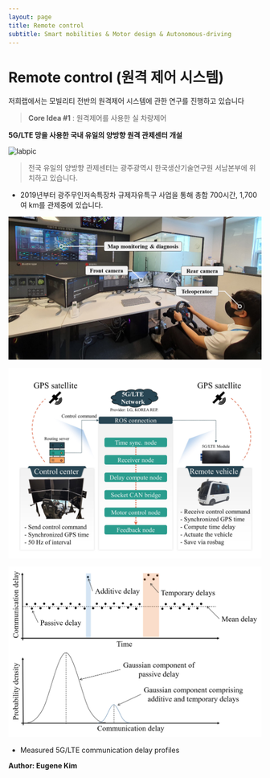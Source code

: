 ```yaml
---
layout: page
title: Remote control
subtitle: Smart mobilities & Motor design & Autonomous-driving
---
```


# Remote control (원격 제어 시스템)
저희랩에서는 모빌리티 전반의 원격제어 시스템에 관한 연구를 진행하고 있습니다
> **Core Idea #1** : 원격제어를 사용한 실 차량제어

**5G/LTE 망을 사용한 국내 유일의 양방향 원격 관제센터 개설**

![labpic](https://github.com/hrchalab/hrchalab.github.io/blob/master/assets/remote/원격제어영상1.gif?raw=true)

> 전국 유일의 양방향 관제센터는 광주광역시 한국생산기술연구원 서남본부에 위치하고 있습니다.

- 2019년부터 광주무인저속특장차 규제자유특구 사업을 통해 총합 700시간, 1,700여 km를 관제중에 있습니다.

![labpic](https://github.com/hrchalab/hrchalab.github.io/blob/master/assets/remote/example_teleopration.png?raw=true)

![labpic](https://github.com/hrchalab/hrchalab.github.io/blob/master/assets/remote/experiment.jpg?raw=true)

![labpic](https://github.com/hrchalab/hrchalab.github.io/blob/master/assets/remote/communication_delay.png?raw=true)

- Measured 5G/LTE communication delay profiles




**Author: Eugene Kim**
